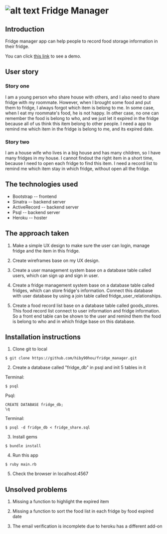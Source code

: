 # ![alt text](https://github.com/hiby90hou/MyShoppingList/blob/master/graphic%20design/logo_v1/mipmap-hdpi/ic_launcher.png "MyShoppingList Logo") Fridge Manager
## Introduction
Fridge manager app can help people to record food storage information in their fridge.

You can click [this link](https://cryptic-ocean-77629.herokuapp.com/) to see a demo.

## User story
### Story one
I am a young person who share house with others, and I also need to share fridge with my roommate. However, when I brought some food and put them to fridge, I always forgot which item is belong to me. In some case, when I eat my roommate's food, he is not happy. In other case, no one can remember the food is belong to who, and we just let it expired in the fridge because all of us think this item belong to other people. I need a app to 
remind me which item in the fridge is belong to me, and its expired date.

### Story two
I am a house wife who lives in a big house and has many children, so I have many fridges in my house. I cannot findout the right item in a short time, because I need to open each fridge to find this item. I need a record list to remind me which item stay in which fridge, without open all the fridge.

## The technologies used
* Bootstrap -- frontend
* Sinatra -- backend server
* ActiveRecord -- backend server
* Psql -- backend server
* Heroku -- hoster

## The approach taken
1. Make a simple UX design to make sure the user can login, manage fridge and the item in this fridge.

2. Create wireframes base on my UX design.

3. Create a user management system base on a database table called users, which can sign up and sign in user.

4. Create a fridge management system base on a database table called fridges, which can store fridge's information. Connect this database with user database by using a join table called fridge_user_relationships.

5. Create a food record list base on a database table called goods_stores. This food record list connect to user information and fridge information. So a front end table can be shown to the user and remind them the food is belong to who and in which fridge base on this database.

## Installation instructions

1. Clone git to local
```
$ git clone https://github.com/hiby90hou/fridge_manager.git
```

2. Create a database called "fridge_db" in psql and init 5 tables in it

Terminal:
```
$ psql

```

Psql:
```
CREATE DATABASE fridge_db;
\q
```

Terminal:
```
$ psql -d fridge_db < fridge_share.sql

```

3. Install gems
```
$ bundle install
```

4. Run this app
```
$ ruby main.rb
```
5. Check the browser in localhost:4567

## Unsolved problems

1. Missing a function to highlight the expired item

2. Missing a function to sort the food list in each fridge by food expired date

3. The email verification is incomplete due to heroku has a different add-on
